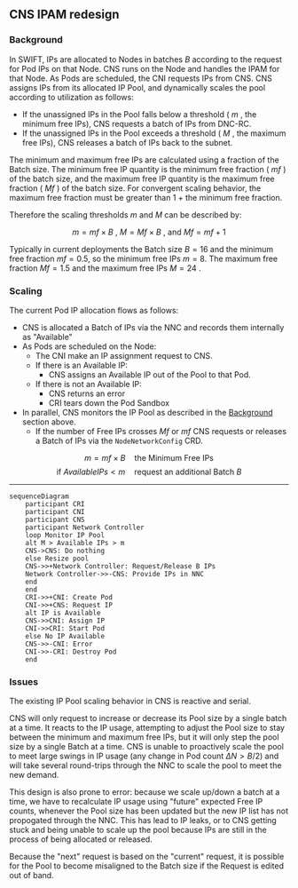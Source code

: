 ## CNS IPAM redesign

### Background
In SWIFT, IPs are allocated to Nodes in batches $B$ according to the request for Pod IPs on that Node. CNS runs on the Node and handles the IPAM for that Node. As Pods are scheduled, the CNI requests IPs from CNS. CNS assigns IPs from its allocated IP Pool, and dynamically scales the pool according to utilization as follows:
- If the unassigned IPs in the Pool falls below a threshold ( $m$ , the minimum free IPs), CNS requests a batch of IPs from DNC-RC.
- If the unassigned IPs in the Pool exceeds a threshold ( $M$ , the maximum free IPs), CNS releases a batch of IPs back to the subnet.

The minimum and maximum free IPs are calculated using a fraction of the Batch size. The minimum free IP quantity is the minimum free fraction ( $mf$ ) of the batch size, and the maximum free IP quantity is the maximum free fraction ( $Mf$ ) of the batch size. For convergent scaling behavior, the maximum free fraction must be greater than 1 + the minimum free fraction.

Therefore the scaling thresholds $m$ and $M$ can be described by:

$$
m = mf \times B \text{ , } M = Mf \times B \text{ , and } Mf = mf + 1
$$

Typically in current deployments the Batch size $B = 16$ and the minimum free fraction $mf = 0.5$, so the minimum free IPs $m = 8$. The maximum free fraction $Mf = 1.5$ and the maximum free IPs $M = 24$ .


### Scaling

The current Pod IP allocation flows as follows:
- CNS is allocated a Batch of IPs via the NNC and records them internally as "Available"
- As Pods are scheduled on the Node:
    - The CNI make an IP assignment request to CNS.
    - If there is an Available IP:
        - CNS assigns an Available IP out of the Pool to that Pod.
    - If there is not an Available IP:
        - CNS returns an error
        - CRI tears down the Pod Sandbox
- In parallel, CNS monitors the IP Pool as described in the [Background](#background) section above.
    - If the number of Free IPs crosses $Mf$ or $mf$ CNS requests or releases a Batch of IPs via the `NodeNetworkConfig` CRD.

$$m = mf \times B \quad \text{the Minimum Free IPs}$$
$$\text{if } Available IPs \lt m \quad \text{request an additional Batch }B$$

---

```mermaid
sequenceDiagram
    participant CRI
    participant CNI
    participant CNS
    participant Network Controller
    loop Monitor IP Pool
    alt M > Available IPs > m
    CNS->CNS: Do nothing
    else Resize pool
    CNS->>+Network Controller: Request/Release B IPs
    Network Controller->>-CNS: Provide IPs in NNC
    end
    end
    CRI->>+CNI: Create Pod
    CNI->>+CNS: Request IP
    alt IP is Available
    CNS->>CNI: Assign IP
    CNI->>CRI: Start Pod
    else No IP Available
    CNS->>-CNI: Error
    CNI->>-CRI: Destroy Pod
    end
```

### Issues
The existing IP Pool scaling behavior in CNS is reactive and serial.

CNS will only request to increase or decrease its Pool size by a single batch at a time. It reacts to the IP usage, attempting to adjust the Pool size to stay between the minimum and maximum free IPs, but it will only step the pool size by a single Batch at a time. CNS is unable to proactively scale the pool to meet large swings in IP usage (any change in Pod count $\Delta N > B/2$) and will take several round-trips through the NNC to scale the pool to meet the new demand.

This design is also prone to error: because we scale up/down a batch at a time, we have to recalculate IP usage using "future" expected Free IP counts, whenever the Pool size has been updated but the new IP list has not propogated through the NNC. This has lead to IP leaks, or to CNS getting stuck and being unable to scale up the pool because IPs are still in the process of being allocated or released.

Because the "next" request is based on the "current" request, it is possible for the Pool to become misaligned to the Batch size if the Request is edited out of band.
